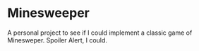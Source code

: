 # Minesweeper
A personal project to see if I could implement a classic game of Minesweper. Spoiler Alert, I could. 
